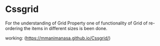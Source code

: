 # Cssgrid

For the understanding of Grid Property one of functionality of Grid of re-ordering the items in different sizes is been done.

 working: (https://mmanimanasa.github.io/Cssgrid/)
